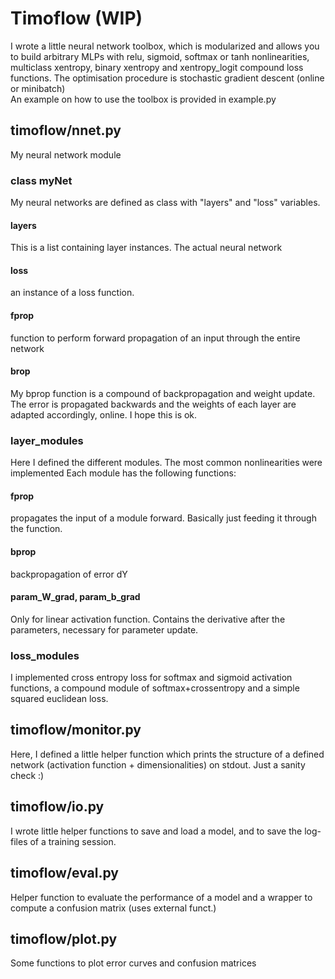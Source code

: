 # Timoflow (WIP)
I wrote a little neural network toolbox, which is modularized and allows you to build arbitrary MLPs with relu, sigmoid, softmax or tanh nonlinearities, multiclass xentropy, binary xentropy and xentropy_logit compound loss functions. The optimisation procedure is stochastic gradient descent (online or minibatch)  
An example on how to use the toolbox is provided in example.py

## timoflow/nnet.py
My neural network module
### class myNet
My neural networks are defined as class with "layers" and "loss" variables.
#### layers
This is a list containing layer instances. The actual neural network
#### loss
an instance of a loss function.
#### fprop
function to perform forward propagation of an input through the entire network
#### brop
My bprop function is a compound of backpropagation and weight update. The error is propagated backwards and the weights of each layer are adapted accordingly, online. I hope this is ok.  

### layer_modules
Here I defined the different modules. The most common nonlinearities were implemented
Each module has the following functions:
#### fprop
propagates the input of a module forward. Basically just feeding it through the function.
#### bprop
backpropagation of error dY
#### param_W_grad, param_b_grad
Only for linear activation function. Contains the derivative after the parameters, necessary for parameter update.

### loss_modules
I implemented cross entropy loss for softmax and sigmoid activation functions, a compound module of softmax+crossentropy and a simple squared euclidean loss.

## timoflow/monitor.py
Here, I defined a little helper function which prints the structure of a defined network (activation function + dimensionalities) on stdout. Just a sanity check :)

## timoflow/io.py
I wrote little helper functions to save and load a model, and to save the log-files of a training session.

## timoflow/eval.py
Helper function to evaluate the performance of a model and a wrapper to compute a confusion matrix (uses external funct.)

## timoflow/plot.py
Some functions to plot error curves and confusion matrices
